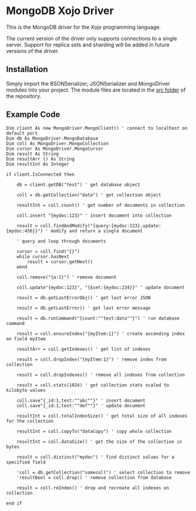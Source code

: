 MongoDB Xojo Driver
===================

This is the MongoDB driver for the Xojo programming language.

The current version of the driver only supports connections to a single server. Support for replica sets and sharding will be added in future versions of the driver.

Installation
------------

Simply import the BSONSerializer, JSONSerializer and MongoDriver modules into your project. The module files are located in the [src folder](https://github.com/alwyn1024/mongodb-xojodriver/tree/master/src) of the repository.

Example Code
------------

	Dim client As new MongoDriver.MongoClient() ' connect to localhost on default port
	Dim db As MongoDriver.MongoDatabase
	Dim coll As MongoDriver.MongoCollection
	Dim cursor As MongoDriver.MongoCursor
	Dim result As String
	Dim resultArr () As String
	Dim resultInt As Integer
	
	if client.IsConnected then
	
		db = client.getDB("test") ' get database object
		
		coll = db.getCollection("data") ' get collection object
		
		resultInt = coll.count() ' get number of documents in collection
		
		coll.insert "{mydoc:123}" ' insert document into collection
		
		result = coll.findAndModify("{query:{mydoc:123},update:{mydoc:456}}") ' modify and return a single document
		
		' query and loop through documents
		
		cursor = coll.find("{}")
		while cursor.hasNext
			result = cursor.getNext()
		wend
		
		coll.remove("{a:1}") ' remove document
		
		coll.update"{mydoc:123}", "{$set:{mydoc:234}}" ' update document
		
		result = db.getLastErrorObj() ' get last error JSON
		
		result = db.getLastError() ' get last error message
		
		result = db.runCommand("{count:""test:data""}") ' run database command
		
		result = coll.ensureIndex("{myItem:1}") ' create ascending index on field myItem
		
		resultArr = coll.getIndexes() ' get list of indexes
		
		result = coll.dropIndex("{myItem:1}") ' remove index from collection
		
		result = coll.dropIndexes() ' remove all indexes from collection
		
		result = coll.stats(1024) ' get collection stats scaled to kilobyte values
		
		coll.save"{_id:1,test:""abc""}" ' insert document
		coll.save"{_id:1,test:""def""}" ' update document
		
		resultInt = coll.totalIndexSize() ' get total size of all indexes for the collection
		
		resultInt = coll.copyTo("dataCopy") ' copy whole collection
		
		resultInt = coll.dataSize() ' get the size of the collection in bytes
		
		result = coll.distinct("mydoc") ' find distinct values for a specified field
		
		'coll = db.getCollection("somecoll") ' select collection to remove
		'resultBool = coll.drop() ' remove collection from database
		
		result = coll.reIndex() ' drop and recreate all indexes on collection

	end if